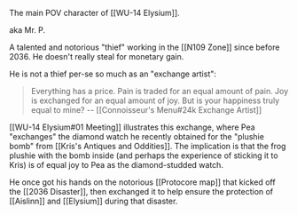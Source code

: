 The main POV character of [[WU-14 Elysium]].

aka Mr. P.

A talented and notorious "thief" working in the [[N109 Zone]] since before 2036. He doesn't really steal for monetary gain.

He is not a thief per-se so much as an "exchange artist":
> Everything has a price. Pain is traded for an equal amount of pain. Joy is exchanged for an equal amount of joy. But is your happiness truly equal to mine?
> -- [[Connoisseur's Menu#24k Exchange Artist]]

[[WU-14 Elysium#01 Meeting]] illustrates this exchange, where Pea "exchanges" the diamond watch he recently obtained for the "plushie bomb" from [[Kris's Antiques and Oddities]]. The implication is that the frog plushie with the bomb inside (and perhaps the experience of sticking it to Kris) is of equal joy to Pea as the diamond-studded watch.

He once got his hands on the notorious [[Protocore map]] that kicked off the [[2036 Disaster]], then exchanged it to help ensure the protection of [[Aislinn]] and [[Elysium]] during that disaster.